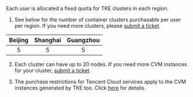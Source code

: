 
Each user is allocated a fixed quota for TKE clusters in each region.

1. See below for the number of container clusters purchasable per user per region. If you need more clusters, please [submit a ticket](https://console.cloud.tencent.com/workorder/category/create?level1_id=6&level2_id=350&level1_name=%E8%AE%A1%E7%AE%97%E4%B8%8E%E7%BD%91%E7%BB%9C&level2_name=%E5%AE%B9%E5%99%A8%E6%9C%8D%E5%8A%A1CCS).


| Beijing | Shanghai |   Guangzhou  |
| :--------: |:--------:| :------: |
| 5 | 5 | 5 |

2. Each cluster can have up to 20 nodes. If you need more CVM instances for your cluster, [submit a ticket](https://console.cloud.tencent.com/workorder/category/create?level1_id=6&level2_id=350&level1_name=%E8%AE%A1%E7%AE%97%E4%B8%8E%E7%BD%91%E7%BB%9C&level2_name=%E5%AE%B9%E5%99%A8%E6%9C%8D%E5%8A%A1CCS).

3. The purchase restrictions for Tencent Cloud services apply to the CVM instances generated by TKE too. Click [here](https://intl.cloud.tencent.com/document/product/213/2664) for details.

